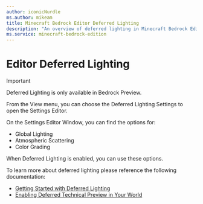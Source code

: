 ```yaml
---
author: iconicNurdle
ms.author: mikeam
title: Minecraft Bedrock Editor Deferred Lighting
description: "An overview of deferred lighting in Minecraft Bedrock Editor"
ms.service: minecraft-bedrock-edition
---
```


# Editor Deferred Lighting

> [!IMPORTANT]
> Deferred Lighting is only available in Bedrock Preview.

From the View menu, you can choose the Deferred Lighting Settings to open the Settings Editor.

On the Settings Editor Window, you can find the options for:

- Global Lighting
- Atmospheric Scattering
- Color Grading

When Deferred Lighting is enabled, you can use these options.

To learn more about deferred lighting please reference the following documentation:

* [Getting Started with Deferred Lighting](./../DeferredLighting/GettingStartedDeferredLighting.md)
* [Enabling Deferred Technical Preview in Your World](./../DeferredLighting/EnablingDeferredTechnicalPreview.md)

